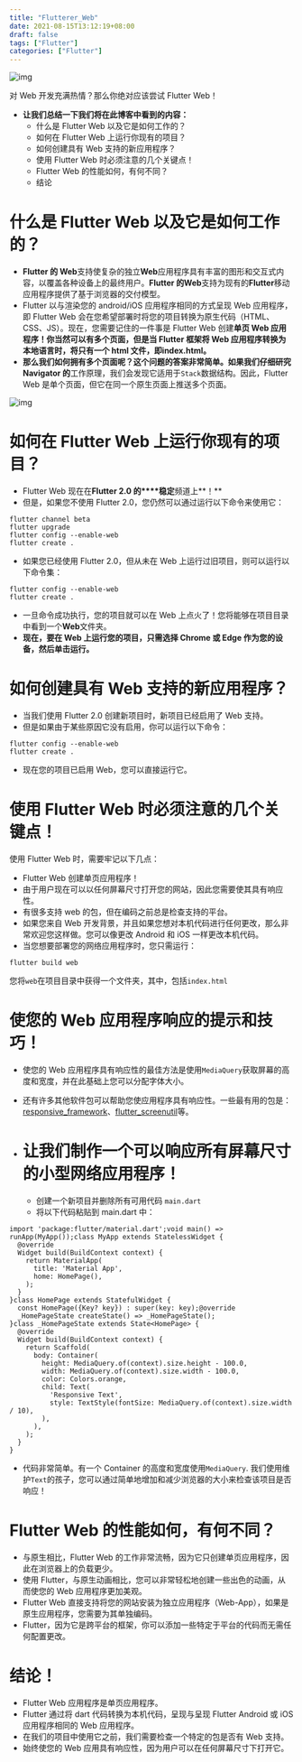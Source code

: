 ```yaml
---
title: "Flutterer_Web"
date: 2021-08-15T13:12:19+08:00
draft: false
tags: ["Flutter"]
categories: ["Flutter"]
---
```


![img](https://miro.medium.com/max/1400/0*hFGJsbL4PDw3wGkk.jpeg)

对 Web 开发充满热情？那么你绝对应该尝试 Flutter Web！

- **让我们总结一下我们将在此博客中看到的内容：**
  - 什么是 Flutter Web 以及它是如何工作的？
  - 如何在 Flutter Web 上运行你现有的项目？
  - 如何创建具有 Web 支持的新应用程序？
  - 使用 Flutter Web 时必须注意的几个关键点！
  - Flutter Web 的性能如何，有何不同？
  - 结论

# 什么是 Flutter Web 以及它是如何工作的？

- **Flutter 的 Web**支持使复杂的独立**Web**应用程序具有丰富的图形和交互式内容，以覆盖各种设备上的最终用户。**Flutter 的Web**支持为现有的**Flutter**移动应用程序提供了基于浏览器的交付模型。
- Flutter 以与渲染您的 android/iOS 应用程序相同的方式呈现 Web 应用程序，即 Flutter Web 会在您希望部署时将您的项目转换为原生代码（HTML、CSS、JS）。现在，您需要记住的一件事是 Flutter Web 创建**单页 Web 应用程序！**你当然可以有多个页面，但是当 Flutter 框架将 Web 应用程序转换为本地语言时，将只有一个 html 文件，即**index.html。**
- **那么我们如何拥有多个页面呢？**这个问题的答案非常简单。如果我们仔细研究**Navigator 的**工作原理，我们会发现它适用于`Stack`数据结构。因此，Flutter Web 是单个页面，但它在同一个原生页面上推送多个页面。

![img](https://miro.medium.com/max/1400/0*b6x35BeO8JFJt4j_.png)

# 如何在 Flutter Web 上运行你现有的项目？

- Flutter Web 现在在**Flutter 2.0 的****稳定**频道上**！**
- 但是，如果您不使用 Flutter 2.0，您仍然可以通过运行以下命令来使用它：

```
flutter channel beta
flutter upgrade
flutter config --enable-web
flutter create .
```

- 如果您已经使用 Flutter 2.0，但从未在 Web 上运行过旧项目，则可以运行以下命令集：

```
flutter config --enable-web
flutter create .
```

- 一旦命令成功执行，您的项目就可以在 Web 上点火了！您将能够在项目目录中看到一个**Web**文件夹。
- **现在，要在 Web 上运行您的项目，只需选择 Chrome 或 Edge 作为您的设备，然后单击运行。**

# **如何创建具有 Web 支持的新应用程序？**

- 当我们使用 Flutter 2.0 创建新项目时，新项目已经启用了 Web 支持。
- 但是如果由于某些原因它没有启用，你可以运行以下命令：

```
flutter config --enable-web
flutter create .
```

- 现在您的项目已启用 Web，您可以直接运行它。

# 使用 Flutter Web 时必须注意的几个关键点！

使用 Flutter Web 时，需要牢记以下几点：

- Flutter Web 创建单页应用程序！
- 由于用户现在可以以任何屏幕尺寸打开您的网站，因此您需要使其具有响应性。
- 有很多支持 web 的包，但在编码之前总是检查支持的平台。
- 如果您来自 Web 开发背景，并且如果您想对本机代码进行任何更改，那么非常欢迎您这样做。您可以像更改 Android 和 iOS 一样更改本机代码。
- 当您想要部署您的网络应用程序时，您只需运行：

```
flutter build web
```

您将`web`在项目目录中获得一个文件夹，其中，包括`index.html`

# 使您的 Web 应用程序响应的提示和技巧！

- 使您的 Web 应用程序具有响应性的最佳方法是使用`MediaQuery`获取屏幕的高度和宽度，并在此基础上您可以分配字体大小。
- 还有许多其他软件包可以帮助您使应用程序具有响应性。一些最有用的包是：[responsive_framework](https://pub.dev/packages/responsive_framework)、[flutter_screenutil](https://pub.dev/packages/flutter_screenutil)等。

- # 让我们制作一个可以响应所有屏幕尺寸的小型网络应用程序！

  - 创建一个新项目并删除所有可用代码 `main.dart`
  - 将以下代码粘贴到 main.dart 中：

```
import 'package:flutter/material.dart';void main() => runApp(MyApp());class MyApp extends StatelessWidget {
  @override
  Widget build(BuildContext context) {
    return MaterialApp(
      title: 'Material App',
      home: HomePage(),
    );
  }
}class HomePage extends StatefulWidget {
  const HomePage({Key? key}) : super(key: key);@override
  _HomePageState createState() => _HomePageState();
}class _HomePageState extends State<HomePage> {
  @override
  Widget build(BuildContext context) {
    return Scaffold(
      body: Container(
        height: MediaQuery.of(context).size.height - 100.0,
        width: MediaQuery.of(context).size.width - 100.0,
        color: Colors.orange,
        child: Text(
          'Responsive Text',
          style: TextStyle(fontSize: MediaQuery.of(context).size.width / 10),
        ),
      ),
    );
  }
}
```

- 代码非常简单。有一个 Container 的高度和宽度使用`MediaQuery`. 我们使用维护`Text`的孩子，您可以通过简单地增加和减少浏览器的大小来检查该项目是否响应！

# Flutter Web 的性能如何，有何不同？

- 与原生相比，Flutter Web 的工作非常流畅，因为它只创建单页应用程序，因此在浏览器上的负载更少。
- 使用 Flutter，与原生动画相比，您可以非常轻松地创建一些出色的动画，从而使您的 Web 应用程序更加美观。
- Flutter Web 直接支持将您的网站安装为独立应用程序（Web-App），如果是原生应用程序，您需要为其单独编码。
- Flutter，因为它是跨平台的框架，你可以添加一些特定于平台的代码而无需任何配置更改。

# 结论！

- Flutter Web 应用程序是单页应用程序。
- Flutter 通过将 dart 代码转换为本机代码，呈现与呈现 Flutter Android 或 iOS 应用程序相同的 Web 应用程序。
- 在我们的项目中使用它之前，我们需要检查一个特定的包是否有 Web 支持。
- 始终使您的 Web 应用具有响应性，因为用户可以在任何屏幕尺寸下打开它。